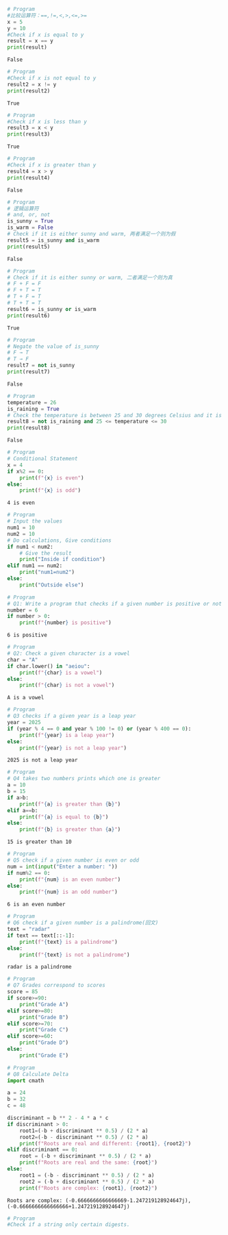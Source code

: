 ```python
# Program
#比较运算符：==,!=,<,>,<=,>=
x = 5
y = 10
#Check if x is equal to y
result = x == y
print(result)
```

    False



```python
# Program
#Check if x is not equal to y
result2 = x != y
print(result2)
```

    True



```python
# Program
#Check if x is less than y
result3 = x < y
print(result3)
```

    True



```python
# Program
#Check if x is greater than y
result4 = x > y
print(result4)
```

    False



```python
# Program
# 逻辑运算符
# and, or, not
is_sunny = True
is_warm = False
# Check if it is either sunny and warm, 两者满足一个则为假
result5 = is_sunny and is_warm
print(result5)
```

    False



```python
# Program
# Check if it is either sunny or warm, 二者满足一个则为真
# F + F = F
# F + T = T
# T + F = T
# T + T = T
result6 = is_sunny or is_warm
print(result6)
```

    True



```python
# Program
# Negate the value of is_sunny
# F → T
# T → F
result7 = not is_sunny
print(result7)
```

    False



```python
# Program
temperature = 26
is_raining = True
# Check the temperature is between 25 and 30 degrees Celsius and it is not raining
result8 = not is_raining and 25 <= temperature <= 30
print(result8)
```

    False



```python
# Program
# Conditional Statement
x = 4
if x%2 == 0:
    print(f"{x} is even")
else:
    print(f"{x} is odd")
```

    4 is even



```python
# Program
# Input the values
num1 = 10
num2 = 10
# Do calculations, Give conditions
if num1 < num2:
    # Give the result
    print("Inside if condition")
elif num1 == num2:
    print("num1=num2")
else:
    print("Outside else")
```


```python
# Program
# Q1: Write a program that checks if a given number is positive or not
number = 6
if number > 0:
    print(f"{number} is positive")
```

    6 is positive



```python
# Program
# Q2: Check a given character is a vowel
char = "A"
if char.lower() in "aeiou":
    print(f"{char} is a vowel")
else:
    print(f"{char} is not a vowel")
```

    A is a vowel



```python
# Program
# Q3 checks if a given year is a leap year
year = 2025
if (year % 4 == 0 and year % 100 != 0) or (year % 400 == 0):
    print(f"{year} is a leap year")
else:
    print(f"{year} is not a leap year")
```

    2025 is not a leap year



```python
# Program
# Q4 takes two numbers prints which one is greater
a = 10
b = 15
if a>b:
    print(f"{a} is greater than {b}")
elif a==b:
    print(f"{a} is equal to {b}")
else:
    print(f"{b} is greater than {a}")
```

    15 is greater than 10



```python
# Program
# Q5 check if a given number is even or odd
num = int(input("Enter a number: "))
if num%2 == 0:
    print(f"{num} is an even number")
else:
    print(f"{num} is an odd number")
```

    6 is an even number



```python
# Program
# Q6 check if a given number is a palindrome(回文)
text = "radar"
if text == text[::-1]:
    print(f"{text} is a palindrome")
else:
    print(f"{text} is not a palindrome")
```

    radar is a palindrome



```python
# Program
# Q7 Grades correspond to scores
score = 85
if score>=90:
    print("Grade A")
elif score>=80:
    print("Grade B")
elif score>=70:
    print("Grade C")
elif score>=60:
    print("Grade D")
else:
    print("Grade E")
```


```python
# Program
# Q8 Calculate Delta
import cmath

a = 24
b = 32
c = 48

discriminant = b ** 2 - 4 * a * c
if discriminant > 0:
    root1=(-b + discriminant ** 0.5) / (2 * a)
    root2=(-b - discriminant ** 0.5) / (2 * a)
    print(f"Roots are real and different: {root1}, {root2}")
elif discriminant == 0:
    root = (-b + discriminant ** 0.5) / (2 * a)
    print(f"Roots are real and the same: {root}")
else:
    root1 = (-b - discriminant ** 0.5) / (2 * a)
    root2 = (-b + discriminant ** 0.5) / (2 * a)
    print(f"Roots are complex: {root1}, {root2}")
```

    Roots are complex: (-0.6666666666666669-1.247219128924647j), (-0.6666666666666666+1.247219128924647j)



```python
# Program
#Check if a string only certain digests.
```
